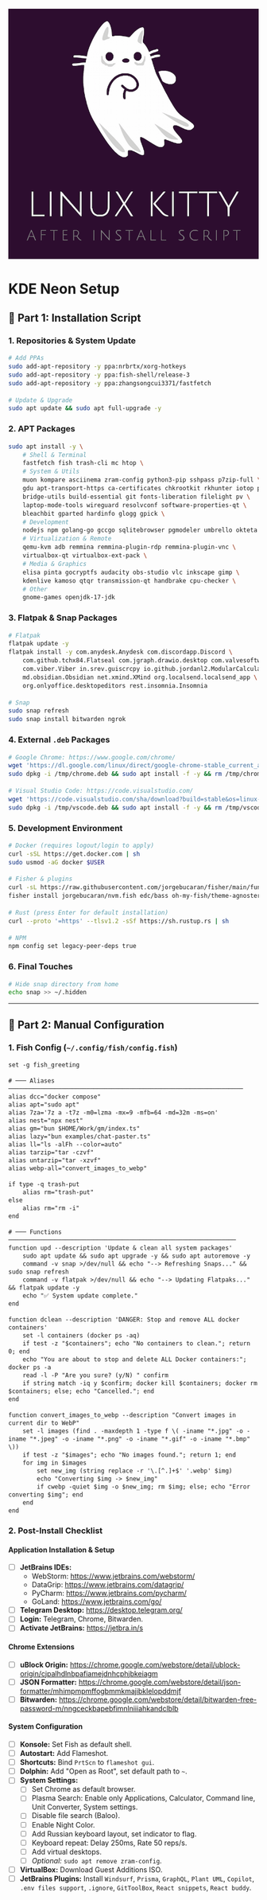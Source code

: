 ![](logo.png)

# KDE Neon Setup

## 🚀 Part 1: Installation Script

### 1. Repositories & System Update
```bash
# Add PPAs
sudo add-apt-repository -y ppa:nrbrtx/xorg-hotkeys
sudo add-apt-repository -y ppa:fish-shell/release-3
sudo add-apt-repository -y ppa:zhangsongcui3371/fastfetch

# Update & Upgrade
sudo apt update && sudo apt full-upgrade -y
```

### 2. APT Packages
```bash
sudo apt install -y \
    # Shell & Terminal
    fastfetch fish trash-cli mc htop \
    # System & Utils
    muon kompare asciinema zram-config python3-pip sshpass p7zip-full \
    gdu apt-transport-https ca-certificates chkrootkit rkhunter iotop pwgen \
    bridge-utils build-essential git fonts-liberation filelight pv \
    laptop-mode-tools wireguard resolvconf software-properties-qt \
    bleachbit gparted hardinfo glogg gpick \
    # Development
    nodejs npm golang-go gccgo sqlitebrowser pgmodeler umbrello okteta \
    # Virtualization & Remote
    qemu-kvm adb remmina remmina-plugin-rdp remmina-plugin-vnc \
    virtualbox-qt virtualbox-ext-pack \
    # Media & Graphics
    elisa pinta gocryptfs audacity obs-studio vlc inkscape gimp \
    kdenlive kamoso qtqr transmission-qt handbrake cpu-checker \
    # Other
    gnome-games openjdk-17-jdk
```

### 3. Flatpak & Snap Packages
```bash
# Flatpak
flatpak update -y
flatpak install -y com.anydesk.Anydesk com.discordapp.Discord \
    com.github.tchx84.Flatseal com.jgraph.drawio.desktop com.valvesoftware.Steam \
    com.viber.Viber in.srev.guiscrcpy io.github.jordanl2.ModularCalculator \
    md.obsidian.Obsidian net.xmind.XMind org.localsend.localsend_app \
    org.onlyoffice.desktopeditors rest.insomnia.Insomnia

# Snap
sudo snap refresh
sudo snap install bitwarden ngrok
```

### 4. External `.deb` Packages
```bash
# Google Chrome: https://www.google.com/chrome/
wget 'https://dl.google.com/linux/direct/google-chrome-stable_current_amd64.deb' -O /tmp/chrome.deb
sudo dpkg -i /tmp/chrome.deb && sudo apt install -f -y && rm /tmp/chrome.deb

# Visual Studio Code: https://code.visualstudio.com/
wget 'https://code.visualstudio.com/sha/download?build=stable&os=linux-deb-x64' -O /tmp/vscode.deb
sudo dpkg -i /tmp/vscode.deb && sudo apt install -f -y && rm /tmp/vscode.deb
```

### 5. Development Environment
```bash
# Docker (requires logout/login to apply)
curl -sSL https://get.docker.com | sh
sudo usmod -aG docker $USER

# Fisher & plugins
curl -sL https://raw.githubusercontent.com/jorgebucaran/fisher/main/functions/fisher.fish | source && fisher install jorgebucaran/fisher
fisher install jorgebucaran/nvm.fish edc/bass oh-my-fish/theme-agnoster jethrokuan/z franciscolourenco/done danhper/fish-ssh-agent

# Rust (press Enter for default installation)
curl --proto '=https' --tlsv1.2 -sSf https://sh.rustup.rs | sh

# NPM
npm config set legacy-peer-deps true
```

### 6. Final Touches
```bash
# Hide snap directory from home
echo snap >> ~/.hidden
```

---

## 🔧 Part 2: Manual Configuration

### 1. Fish Config (`~/.config/fish/config.fish`)

```fish
set -g fish_greeting

# ─── Aliases ──────────────────────────────────────────────────────────────────
alias dcc="docker compose"
alias apt="sudo apt"
alias 7za='7z a -t7z -m0=lzma -mx=9 -mfb=64 -md=32m -ms=on'
alias nest="npx nest"
alias gm="bun $HOME/Work/gm/index.ts"
alias lazy="bun examples/chat-paster.ts"
alias ll="ls -alFh --color=auto"
alias tarzip="tar -czvf"
alias untarzip="tar -xzvf"
alias webp-all="convert_images_to_webp"

if type -q trash-put
    alias rm="trash-put"
else
    alias rm="rm -i"
end

# ─── Functions ────────────────────────────────────────────────────────────────
function upd --description 'Update & clean all system packages'
    sudo apt update && sudo apt upgrade -y && sudo apt autoremove -y
    command -v snap >/dev/null && echo "--> Refreshing Snaps..." && sudo snap refresh
    command -v flatpak >/dev/null && echo "--> Updating Flatpaks..." && flatpak update -y
    echo "✅ System update complete."
end

function dclean --description 'DANGER: Stop and remove ALL docker containers'
    set -l containers (docker ps -aq)
    if test -z "$containers"; echo "No containers to clean."; return 0; end
    echo "You are about to stop and delete ALL Docker containers:"; docker ps -a
    read -l -P "Are you sure? (y/N) " confirm
    if string match -iq y $confirm; docker kill $containers; docker rm $containers; else; echo "Cancelled."; end
end

function convert_images_to_webp --description "Convert images in current dir to WebP"
    set -l images (find . -maxdepth 1 -type f \( -iname "*.jpg" -o -iname "*.jpeg" -o -iname "*.png" -o -iname "*.gif" -o -iname "*.bmp" \))
    if test -z "$images"; echo "No images found."; return 1; end
    for img in $images
        set new_img (string replace -r '\.[^.]+$' '.webp' $img)
        echo "Converting $img -> $new_img"
        if cwebp -quiet $img -o $new_img; rm $img; else; echo "Error converting $img"; end
    end
end
```

### 2. Post-Install Checklist

#### Application Installation & Setup
- [ ] **JetBrains IDEs:**
    - WebStorm: https://www.jetbrains.com/webstorm/
    - DataGrip: https://www.jetbrains.com/datagrip/
    - PyCharm: https://www.jetbrains.com/pycharm/
    - GoLand: https://www.jetbrains.com/go/
- [ ] **Telegram Desktop:** https://desktop.telegram.org/
- [ ] **Login:** Telegram, Chrome, Bitwarden.
- [ ] **Activate JetBrains:** https://jetbra.in/s

#### Chrome Extensions
- [ ] **uBlock Origin:** https://chrome.google.com/webstore/detail/ublock-origin/cjpalhdlnbpafiamejdnhcphjbkeiagm
- [ ] **JSON Formatter:** https://chrome.google.com/webstore/detail/json-formatter/mhimpmpmffogbmmkmajibklelopddmjf
- [ ] **Bitwarden:** https://chrome.google.com/webstore/detail/bitwarden-free-password-m/nngceckbapebfimnlniiiahkandclblb

#### System Configuration
- [ ] **Konsole:** Set Fish as default shell.
- [ ] **Autostart:** Add Flameshot.
- [ ] **Shortcuts:** Bind `PrtScn` to `flameshot gui`.
- [ ] **Dolphin:** Add "Open as Root", set default path to `~`.
- [ ] **System Settings:**
    - [ ] Set Chrome as default browser.
    - [ ] Plasma Search: Enable only Applications, Calculator, Command line, Unit Converter, System settings.
    - [ ] Disable file search (Baloo).
    - [ ] Enable Night Color.
    - [ ] Add Russian keyboard layout, set indicator to flag.
    - [ ] Keyboard repeat: Delay 250ms, Rate 50 reps/s.
    - [ ] Add virtual desktops.
    - [ ] *Optional:* `sudo apt remove zram-config`.
- [ ] **VirtualBox:** Download Guest Additions ISO.
- [ ] **JetBrains Plugins:** Install `Windsurf`, `Prisma`, `GraphQL`, `Plant UML`, `Copilot`, `.env files support`, `.ignore`, `GitToolBox`, `React snippets`, `React buddy`.